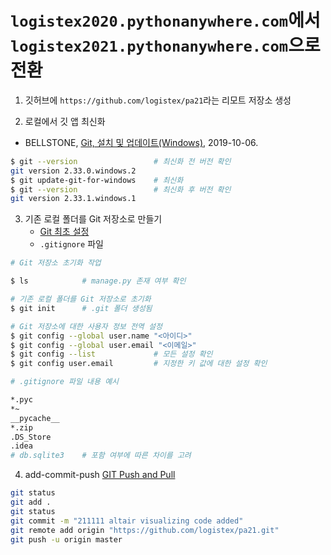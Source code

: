 # `logistex2020.pythonanywhere.com`에서 `logistex2021.pythonanywhere.com`으로 전환

1. 깃허브에 `https://github.com/logistex/pa21`라는 리모트 저장소 생성

2. 로컬에서 깃 앱 최신화  
- BELLSTONE, [Git, 설치 및 업데이트(Windows)](https://park-jongseok.github.io/git/2019/10/06/installing-and-updating-git.html), 2019-10-06. 

```bash
$ git --version                 # 최신화 전 버전 확인
git version 2.33.0.windows.2
$ git update-git-for-windows    # 최신화
$ git --version                 # 최신화 후 버전 확인
git version 2.33.1.windows.1
```

3. 기존 로컬 폴더를 Git 저장소로 만들기  
    - [Git 최초 설정](https://git-scm.com/book/ko/v2/시작하기-Git-최초-설정)
    - `.gitignore` 파일   
   
```bash
# Git 저장소 초기화 작업

$ ls            # manage.py 존재 여부 확인

# 기존 로컬 폴더를 Git 저장소로 초기화
$ git init	    # .git 폴더 생성됨

# Git 저장소에 대한 사용자 정보 전역 설정
$ git config --global user.name "<아이디>"
$ git config --global user.email "<이메일>"
$ git config --list             # 모든 설정 확인
$ git config user.email         # 지정한 키 값에 대한 설정 확인
```  

```bash {.line-numbers}
# .gitignore 파일 내용 예시

*.pyc
*~
__pycache__
*.zip
.DS_Store
.idea
# db.sqlite3    # 포함 여부에 따른 차이를 고려
```

4. add-commit-push
[GIT Push and Pull](https://www.datacamp.com/community/tutorials/git-push-pull)
```bash
git status
git add . 
git status
git commit -m "211111 altair visualizing code added"
git remote add origin "https://github.com/logistex/pa21.git"
git push -u origin master
```

















